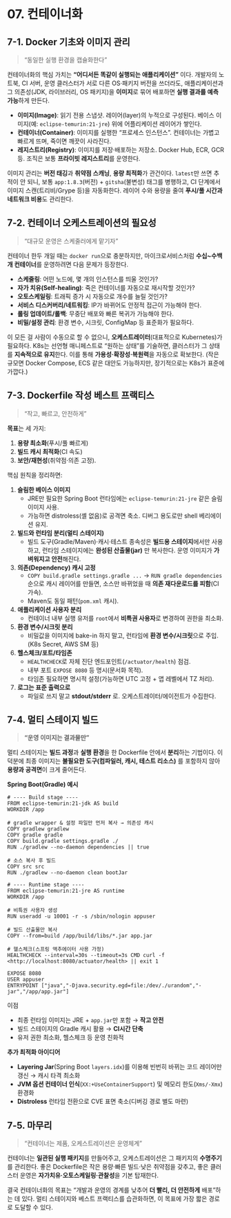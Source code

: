 # 07. 컨테이너화



## **7-1. Docker 기초와 이미지 관리**

> “동일한 실행 환경을 캡슐화한다”

컨테이너화의 핵심 가치는 **“어디서든 똑같이 실행되는 애플리케이션”** 이다. 개발자의 노트북, CI 서버, 운영 클러스터가 서로 다른 OS·패키지 버전을 쓰더라도, 애플리케이션과 그 의존성(JDK, 라이브러리, OS 패키지)을 **이미지**로 묶어 배포하면 **실행 결과를 예측 가능**하게 만든다.

- **이미지(Image)**: 읽기 전용 스냅샷. 레이어(layer)의 누적으로 구성된다. 베이스 이미지(예: `eclipse-temurin:21-jre`) 위에 어플리케이션 레이어가 쌓인다.
- **컨테이너(Container)**: 이미지를 실행한 “프로세스 인스턴스”. 컨테이너는 가볍고 빠르게 뜨며, 죽이면 깨끗이 사라진다.
- **레지스트리(Registry)**: 이미지를 저장·배포하는 저장소. Docker Hub, ECR, GCR 등. 조직은 보통 **프라이빗 레지스트리**를 운영한다.

이미지 관리는 **버전 태깅**과 **취약점 스캐닝**, **용량 최적화**가 관건이다. `latest`만 쓰면 추적이 안 되니, 보통 `app:1.8.3`(버전) + `gitsha`(불변성) 태그를 병행하고, CI 단계에서 이미지 스캔(트리비/Grype 등)을 자동화한다. 레이어 수와 용량을 줄여 **푸시/풀 시간과 네트워크 비용**도 관리한다.



## **7-2. 컨테이너 오케스트레이션의 필요성**

> “대규모 운영은 스케줄러에게 맡기자”

컨테이너 한두 개일 때는 `docker run`으로 충분하지만, 마이크로서비스처럼 **수십~수백 개 컨테이너**를 운영하려면 다음 문제가 등장한다.

- **스케줄링**: 어떤 노드에, 몇 개의 인스턴스를 띄울 것인가?
- **자가 치유(Self-healing)**: 죽은 컨테이너를 자동으로 재시작할 것인가?
- **오토스케일링**: 트래픽 증가 시 자동으로 개수를 늘릴 것인가?
- **서비스 디스커버리/네트워킹**: IP가 바뀌어도 안정적 접근이 가능해야 한다.
- **롤링 업데이트/롤백**: 무중단 배포와 빠른 복귀가 가능해야 한다.
- **비밀/설정 관리**: 환경 변수, 시크릿, ConfigMap 등 표준화가 필요하다.

이 모든 걸 사람이 수동으로 할 수 없으니, **오케스트레이터**(대표적으로 Kubernetes)가 필요하다. K8s는 선언형 매니페스트로 “원하는 상태”를 기술하면, 클러스터가 그 상태를 **지속적으로 유지**한다. 이를 통해 **가용성·확장성·복원력**을 자동으로 확보한다. (작은 규모면 Docker Compose, ECS 같은 대안도 가능하지만, 장기적으로는 K8s가 표준에 가깝다.)



## **7-3. Dockerfile 작성 베스트 프랙티스**

> “작고, 빠르고, 안전하게”

**목표**는 세 가지:

1. **용량 최소화**(푸시/풀 빠르게)
2. **빌드 캐시 최적화**(CI 속도)
3. **보안/재현성**(취약점·의존 고정).

핵심 원칙을 정리하면:

1. **슬림한 베이스 이미지**
   - JRE만 필요한 Spring Boot 런타임에는 `eclipse-temurin:21-jre` 같은 슬림 이미지 사용.
   - 가능하면 distroless(셸 없음)로 공격면 축소. 디버그 용도로만 shell 베리에이션 유지.
2. **빌드와 런타임 분리(멀티 스테이지)**
   - 빌드 도구(Gradle/Maven)·캐시·테스트 종속성은 **빌드용 스테이지**에서만 사용하고, 런타임 스테이지에는 **완성된 산출물(jar)** 만 복사한다. 운영 이미지가 **가벼워지고 안전**해진다.
3. **의존(Dependency) 캐시 고정**
   - `COPY build.gradle settings.gradle ...` → `RUN gradle dependencies` 순으로 캐시 레이어를 만들면, 소스만 바뀌었을 때 **의존 재다운로드를 피함**(CI 가속).
   - Maven도 동일 패턴(`pom.xml` 캐시).
4. **애플리케이션 사용자 분리**
   - 컨테이너 내부 실행 유저를 `root`에서 **비특권 사용자**로 변경하여 권한을 최소화.
5. **환경 변수/시크릿 분리**
   - 비밀값을 이미지에 bake-in 하지 말고, 런타임에 **환경 변수/시크릿**으로 주입. (K8s Secret, AWS SM 등)
6. **헬스체크/포트/타임존**
   - `HEALTHCHECK`로 자체 진단 엔드포인트(`/actuator/health`) 점검.
   - 내부 포트 `EXPOSE 8080` 등 명시(문서화 목적).
   - 타임존 필요하면 명시적 설정(가능하면 UTC 고정 + 앱 레벨에서 TZ 처리).
7. **로그는 표준 출력으로**
   - 파일로 쓰지 말고 **stdout/stderr** 로. 오케스트레이터/에이전트가 수집한다.



## **7-4. 멀티 스테이지 빌드**

> **“운영 이미지는 결과물만”**

멀티 스테이지는 **빌드 과정**과 **실행 환경**을 한 Dockerfile 안에서 **분리**하는 기법이다. 이 덕분에 최종 이미지는 **불필요한 도구(컴파일러, 캐시, 테스트 리소스)** 를 포함하지 않아 **용량과 공격면**이 크게 줄어든다.

**Spring Boot(Gradle) 예시**

```docker
# ---- Build stage ----
FROM eclipse-temurin:21-jdk AS build
WORKDIR /app

# gradle wrapper & 설정 파일만 먼저 복사 → 의존성 캐시
COPY gradlew gradlew
COPY gradle gradle
COPY build.gradle settings.gradle ./
RUN ./gradlew --no-daemon dependencies || true

# 소스 복사 후 빌드
COPY src src
RUN ./gradlew --no-daemon clean bootJar

# ---- Runtime stage ----
FROM eclipse-temurin:21-jre AS runtime
WORKDIR /app

# 비특권 사용자 생성
RUN useradd -u 10001 -r -s /sbin/nologin appuser

# 빌드 산출물만 복사
COPY --from=build /app/build/libs/*.jar app.jar

# 헬스체크(스프링 액추에이터 사용 가정)
HEALTHCHECK --interval=30s --timeout=3s CMD curl -f <http://localhost:8080/actuator/health> || exit 1

EXPOSE 8080
USER appuser
ENTRYPOINT ["java","-Djava.security.egd=file:/dev/./urandom","-jar","/app/app.jar"]
```

이점

- 최종 런타임 이미지는 JRE + `app.jar`만 포함 → **작고 안전**
- 빌드 스테이지의 Gradle 캐시 활용 → **CI시간 단축**
- 유저 권한 최소화, 헬스체크 등 운영 친화적

**추가 최적화 아이디어**

- **Layering Jar**(Spring Boot `layers.idx`)를 이용해 빈번히 바뀌는 코드 레이어만 갱신 → 캐시 타격 최소화
- **JVM 옵션 컨테이너 인식**(`XX:+UseContainerSupport`) 및 메모리 한도(`Xms/-Xmx`) 환경화
- **Distroless** 런타임 전환으로 CVE 표면 축소(디버깅 경로 별도 마련)



## **7-5. 마무리**

> “컨테이너는 제품, 오케스트레이션은 운영체계”

컨테이너는 **일관된 실행 패키지**를 만들어주고, 오케스트레이션은 그 패키지의 **수명주기**를 관리한다. 좋은 Dockerfile은 작은 용량·빠른 빌드·낮은 취약점을 갖추고, 좋은 클러스터 운영은 **자가치유·오토스케일링·관찰성**을 기본 탑재한다.

결국 컨테이너화의 목표는 “개발과 운영의 경계를 낮추어 **더 빨리, 더 안전하게** 배포”하는 데 있다. 멀티 스테이지와 베스트 프랙티스를 습관화하면, 이 목표에 가장 짧은 경로로 도달할 수 있다.